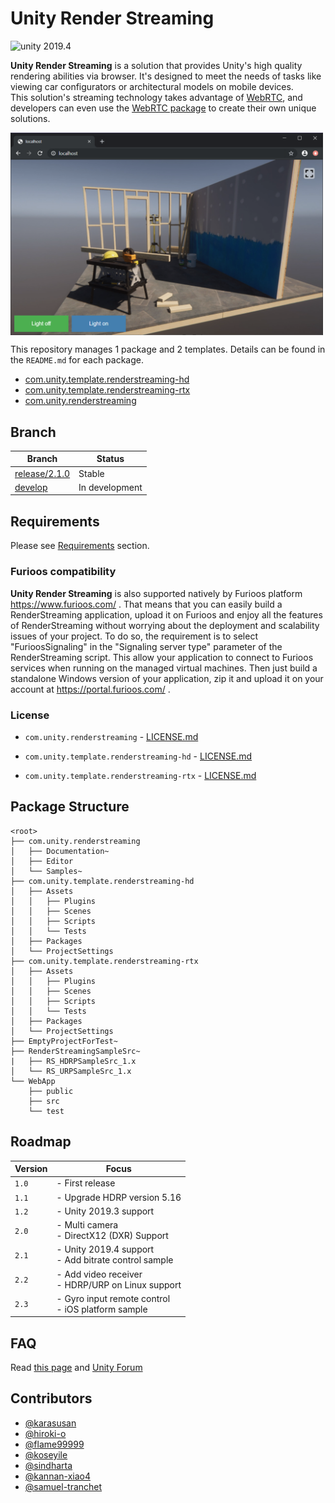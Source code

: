 # Unity Render Streaming

<img src="https://img.shields.io/badge/unity-2019.4-green.svg?style=flat-square" alt="unity 2019.4">

**Unity Render Streaming** is a solution that provides Unity's high quality rendering abilities via browser. It's designed to meet the needs of tasks like viewing car configurators or architectural models on mobile devices.  
This solution's streaming technology takes advantage of [WebRTC](https://webrtc.org/), and developers can even use the [WebRTC package](https://github.com/Unity-Technologies/com.unity.webrtc) to create their own unique solutions. 

<img src="com.unity.renderstreaming/Documentation~/images/browser_hdrpscene.png" width=500 align=center>

This repository manages 1 package and 2 templates. Details can be found in the `README.md` for each package.

- [com.unity.template.renderstreaming-hd](com.unity.template.renderstreaming-hd/Packages/com.unity.template.renderstreaming-hd/README.md)
- [com.unity.template.renderstreaming-rtx](com.unity.template.renderstreaming-rtx/Packages/com.unity.template.renderstreaming-rtx/README.md)
- [com.unity.renderstreaming](com.unity.renderstreaming/README.md)

## Branch

| Branch                                                                                         | Status         |
| ---------------------------------------------------------------------------------------------- | -------------- |
| [release/2.1.0](https://github.com/Unity-Technologies/UnityRenderStreaming/tree/release/2.1.0) | Stable         |
| [develop](https://github.com/Unity-Technologies/UnityRenderStreaming/tree/develop)             | In development |

## Requirements

Please see [Requirements](com.unity.renderstreaming/Documentation~/index.md#requirements) section.

### Furioos compatibility

**Unity Render Streaming** is also supported natively by Furioos platform https://www.furioos.com/ .
That means that you can easily build a RenderStreaming application, upload it on Furioos and enjoy all the features of RenderStreaming without worrying about the deployment and scalability issues of your project.
To do so, the requirement is to select "FurioosSignaling" in the "Signaling server type" parameter of the RenderStreaming script.
This allow your application to connect to Furioos services when running on the managed virtual machines.
Then just build a standalone Windows version of your application, zip it and upload it on your account at https://portal.furioos.com/ .

### License

- `com.unity.renderstreaming` -  [LICENSE.md](com.unity.renderstreaming/LICENSE.md)

- `com.unity.template.renderstreaming-hd` -  [LICENSE.md](com.unity.template.renderstreaming-hd/Packages/com.unity.template.renderstreaming-hd/LICENSE.md)

- `com.unity.template.renderstreaming-rtx` -  [LICENSE.md](com.unity.template.renderstreaming-rtx/Packages/com.unity.template.renderstreaming-rtx/LICENSE.md)

## Package Structure

```
<root>
├── com.unity.renderstreaming
│   ├── Documentation~
│   ├── Editor
│   └── Samples~
├── com.unity.template.renderstreaming-hd
│   ├── Assets
│   │   ├── Plugins
│   │   ├── Scenes
│   │   ├── Scripts
│   │   └── Tests
│   ├── Packages
│   └── ProjectSettings
├── com.unity.template.renderstreaming-rtx
│   ├── Assets
│   │   ├── Plugins
│   │   ├── Scenes
│   │   ├── Scripts
│   │   └── Tests
│   ├── Packages
│   └── ProjectSettings
├── EmptyProjectForTest~
├── RenderStreamingSampleSrc~
|   ├── RS_HDRPSampleSrc_1.x
│   └── RS_URPSampleSrc_1.x
└── WebApp
    ├── public
    ├── src
    └── test
```

## Roadmap

| Version | Focus                                                   |
| ------- | ------------------------------------------------------- |
| `1.0`   | - First release                                         |
| `1.1`   | - Upgrade HDRP version 5.16                             |
| `1.2`   | - Unity 2019.3 support                                  |
| `2.0`   | - Multi camera <br>- DirectX12 (DXR) Support            |
| `2.1`   | - Unity 2019.4 support <br>- Add bitrate control sample |
| `2.2`   | - Add video receiver <br>- HDRP/URP on Linux support    |
| `2.3`   | - Gyro input remote control <br>- iOS platform sample   |

## FAQ

Read [this page](com.unity.renderstreaming/Documentation~/faq.md) and [Unity Forum](https://forum.unity.com/forums/unity-render-streaming.413/)

## Contributors

- [@karasusan](https://github.com/karasusan)
- [@hiroki-o](https://github.com/hiroki-o)
- [@flame99999](https://github.com/flame99999)
- [@koseyile](https://github.com/koseyile)
- [@sindharta](https://github.com/sindharta)
- [@kannan-xiao4](https://github.com/kannan-xiao4)
- [@samuel-tranchet](https://github.com/samuel-tranchet)
